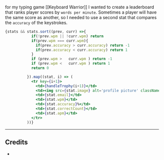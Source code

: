 for my typing game [[Keyboard Warrior]] I wanted to create a leaderboard that ranks player scores by `words per minute`. Sometimes a player will have the same score as another, so I needed to use a second stat that compares the `accuracy` of the keystrokes.

```jsx
{stats && stats.sort((prev, curr) =>{
            if(!prev.wpm || !curr.wpm) return
            if(prev.wpm === curr.wpm){
              if(prev.accuracy > curr.accuracy) return -1
              if(prev.accuracy < curr.accuracy) return 1
            } 
            if (prev.wpm >   curr.wpm ) return -1
            if (prev.wpm <   curr.wpm ) return 1
            return 0

          }).map((stat, i) => (
            <tr key={i+1}>  
              <td>{handleTrophy(i+1)}</td>
              <td><img src={stat.image} alt='profile picture' className='img-thumbnail'/></td>
              <td>{stat.email}</td>
              <td>{stat.wpm}</td>
              <td>{stat.accuracy}%</td>
              <td>{stat.correctCount}</td>
              <td>{stat.apm}</td>
            </tr>
          ))}
```

---
## Credits
- 